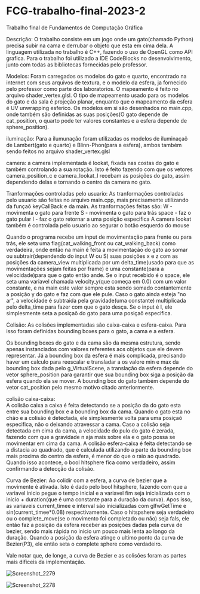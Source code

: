 # FCG-trabalho-final-2023-2
Trabalho final de Fundamentos de Computação Gráfica

Descrição:
  O trabalho consiste em um jogo onde um gato(chamado Python) precisa subir na cama e derrubar o objeto que esta em cima dela. A linguagem utilizada no trabalho é C++, fazendo o uso de OpenGL como API grafica.
  Para o trabalho foi utilizado a IDE CodeBlocks no desenvolvimento, junto com todas as bibliotecas fornecidas pelo professor.

Modelos:
  Foram carregados os modelos do gato e quarto, encontrado na internet com seus arquivos de textura, e o modelo da esfera, ja fornecido pelo professor como parte dos laboratorios. O mapeamento é feito no arquivo shader_vertex.glsl.
  O tipo de mapeamento usado para os modelos do gato e da sala é projeção planar, enquanto que o mapeamento da esfera é UV unwrapping esferico.
  Os modelos em si são desenhados no main.cpp, onde também são definidas as suas posições(O gato depende de cat_position, o quarto pode ter valores constantes e a esfera depende de sphere_position).

iluminação:
  Para a ilumunação foram utilizadas os modelos de iluminaçaõ de Lambert(gato e quarto) e Blinn-Phon(para a esfera), ambos também sendo feitos no arquivo shader_vertex.glsl

camera:
  a camera implementada é lookat, fixada nas costas do gato e também controlando a sua rotação. Isto é feito fazendo com que os vetores camera_position_c e camera_lookat_l recebam as posições do gato, assim dependendo delas e tornando o centro da camera no gato.

Tranformações controladas pelo usuario:
  As tranformações controladas pelo usuario são feitas no arquivo main.cpp, mais precisamente utilizando da funçaõ keyCallBack e da main. As tranformações feitas são:
  W - movimenta o gato para frente
  S - movimenta o gato para trás
  space - faz o gato pular
  I - faz o gato retornar a uma posição especifica
  A camera lookat também é controlada pelo usuario ao segurar o botão esquerdo do mouse

  Quando o programa recebe um input de movimentação para frente ou para trás, ele seta uma flag(cat_walking_front ou cat_walking_back) como verdadeira, onde então na main é feita a movimentação do gato ao somar ou subtrair(dependendo do input W ou S) suas posições x e z com as posições da camera_view multiplicada por um delta_time(usado para que as movimentações sejam feitas por frame) e uma constante(para a velocidade)para que o gato então ande. Se o input recebido é o space, ele seta uma variavel chamada velocity_y(que começa em 0.0) com um valor constante, e na main este valor sempre esta sendo somado contantemente a posição y do gato e faz com que ele pule. Caso o gato ainda esteja "no ar", a velocidade é subtraida pela gravidade(uma constante) multiplicada pelo delta_time para fazer com que o gato desça. Se o input é I, ele simplesmente seta a posiçaõ do gato para uma posiçaõ especifica.

Colisão:
  As colisões implementadas são caixa-caixa e esfera-caixa. Para isso foram definidas bounding boxes para o gato, a cama e a esfera.

  Os bounding boxes do gato e da cama são da mesma estrutura, sendo apenas instanciados com valores referentes aos objetos que ele devem representar. Já a bounding box da esfera é mais complicada, precisando haver um calculo para reescalar e transladar a os valore min e max da bounding box dada pelo g_VirtualScene, a translação da esfera depende do vetor sphere_position para garantir que sua bounding box siga a posição da esfera quando ela se mover. A bounding box do gato também depende do vetor cat_position pelo mesmo motivo citado anteriormente.
  
  colisão caixa-caixa:    
    A colisão caixa a caixa é feita detectando se a posição da do gato esta entre sua bounding box e a bounding box da cama. Quando o gato esta no chão e a colisão é detectada, ele simplesmente volta para uma posiçaõ especifica, não o deixando atravessar a cama. Caso a colisão seja detectada em cima da cama, a velocidade do pulo do gato é zerada, fazendo com que a gravidade n aja mais sobre ela e o gato possa se movimentar em cima da cama. 
    A colisão esfera-caixa é feita detectando se a distacia ao quadrado, que é calculada utilizando a parte da bounding box mais proxima do centro da esfera, é menor do que o raio ao quadrado. Quando isso acontece, o bool hitsphere fica como verdadeiro, assim confirmando a detecção da colisão.

Curva de Bezier:
  Ao colidir com a esfera, a curva de bezier que a movimente é ativada. Isto é dado pelo bool hitsphere, fazendo com que a variavel inicio pegue o tempo inicial e a variavel fim seja inicializada com o inicio + duration(que é uma constante para a duração da curva). Apos isso, as variaveis current_timee e interval são inicializadas com glfwGetTime e sin(current_timee*0.08) respectivamente. Caso o hitspshere seja verdadeiro ou o complete_move(se o movimento foi completado ou não) seja fals, ele então faz a posição da esfera receber as posições dadas pela curva de bezier, sendo mais rápida no inicio um pouco mais lenta ao longo da duração. Quando a posição da esfera atinge o ultimo ponto da curva de Bezier(P3), ele então seta o complete sphere como verdadeiro.

Vale notar que, de longe, a curva de Bezier e as colisões foram as partes mais dificeis da implementação.

![Screenshot_2279](https://github.com/Otavio1998/FCG-trabalho-final-2023-2/assets/37491631/6cccd38a-199b-46a3-a126-c1b84f16b0c8)
  

![Screenshot_2278](https://github.com/Otavio1998/FCG-trabalho-final-2023-2/assets/37491631/2002721a-443c-41db-bdf2-0126c2ffe693)

